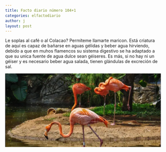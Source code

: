```yaml
---
title: Facto diario número 104+1
categories: elfactodiario
author: j
layout: post
---
```

Le soplas al café o al Colacao? Permíteme llamarte maricon. Está criatura de aquí es capaz de bañarse en aguas gélidas y beber agua hirviendo, debido a que en muhos flamencos su sistema digestivo se ha adaptado a que su unica fuente de agua dulce sean géiseres. Es más, si no hay ni un géiser y es necesario beber agua salada, tienen glándulas de excreción de sal.

![2025_07_27_10_10_33_untitled-1.webp](/assets/2025_07_27_10_10_33_untitled-1.webp)
